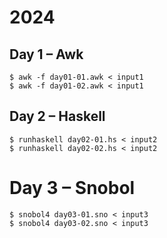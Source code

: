 # 2024

## Day 1 – Awk

```console
$ awk -f day01-01.awk < input1
$ awk -f day01-02.awk < input1
```

## Day 2 – Haskell

```console
$ runhaskell day02-01.hs < input2
$ runhaskell day02-02.hs < input2
```

# Day 3 – Snobol

```console	
$ snobol4 day03-01.sno < input3
$ snobol4 day03-02.sno < input3
```
